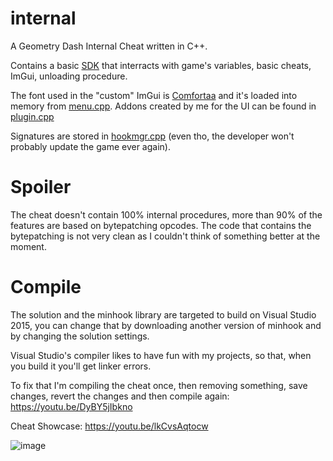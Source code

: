 # internal
A Geometry Dash Internal Cheat written in C++.

Contains a basic [SDK](https://github.com/reservedcloud/gd-internal/src/sdk/sdk.cpp) that interracts with game's variables, basic cheats, ImGui, unloading procedure.

The font used in the "custom" ImGui is [Comfortaa](https://www.dafont.com/comfortaa.font) and it's loaded into memory from [menu.cpp](https://github.com/reservedcloud/gd-internal/src/menu.cpp). Addons created by me for the UI can be found in [plugin.cpp](https://github.com/reservedcloud/gd-internal/src/hook/plugin.cpp)

Signatures are stored in [hookmgr.cpp](https://github.com/reservedcloud/gd-internal/src/hookmgr.cpp) (even tho, the developer won't probably update the game ever again).

# Spoiler
The cheat doesn't contain 100% internal procedures, more than 90% of the features are based on bytepatching opcodes.
The code that contains the bytepatching is not very clean as I couldn't think of something better at the moment.

# Compile
The solution and the minhook library are targeted to build on Visual Studio 2015, you can change that by downloading another version of minhook and by changing the solution settings.

Visual Studio's compiler likes to have fun with my projects, so that, when you build it you'll get linker errors.

To fix that I'm compiling the cheat once, then removing something, save changes, revert the changes and then compile again: https://youtu.be/DyBY5jIbkno


Cheat Showcase: https://youtu.be/lkCvsAqtocw

![image](https://user-images.githubusercontent.com/68382500/171502185-f41b2084-0dd2-4b4f-9ea2-60de5285879d.png)
